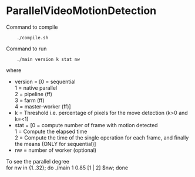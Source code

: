 # ParallelVideoMotionDetection

Command to compile<br>
```
    ./compile.sh
```
Command to run<br>
```
    ./main version k stat nw
```
where<br>
* version = [0 = sequential<br>
        1 = native parallel<br>
        2 = pipeline (ff) <br>
        3 = farm (ff) <br>
        4 = master-worker (ff)]<br>
* k = Threshold i.e. percentage of pixels for the move detection (k>0 and k=<1)<br>
* stat = [0 = compute number of frame with motion detected<br>
        1 = Compute the elapsed time<br>
        2 = Compute the time of the single operation for each frame, and finally the means (ONLY for sequential)]<br>
* nw = number of worker (optional)<br>

To see the parallel degree<br>
    for nw in {1..32}; do ./main 1 0.85 [1 | 2] $nw; done<br>